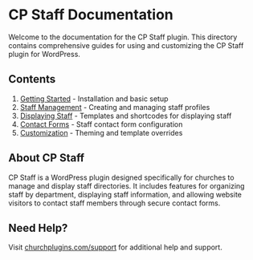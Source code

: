 # CP Staff Documentation

Welcome to the documentation for the CP Staff plugin. This directory contains comprehensive guides for using and customizing the CP Staff plugin for WordPress.

## Contents

1. [Getting Started](getting-started.md) - Installation and basic setup
2. [Staff Management](staff-management.md) - Creating and managing staff profiles
3. [Displaying Staff](displaying-staff.md) - Templates and shortcodes for displaying staff
4. [Contact Forms](contact-forms.md) - Staff contact form configuration
5. [Customization](customization.md) - Theming and template overrides

## About CP Staff

CP Staff is a WordPress plugin designed specifically for churches to manage and display staff directories. It includes features for organizing staff by department, displaying staff information, and allowing website visitors to contact staff members through secure contact forms.

## Need Help?

Visit [churchplugins.com/support](https://churchplugins.com/support) for additional help and support.